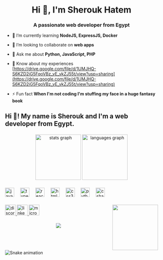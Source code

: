 <h1 align="center">Hi 👋, I'm Sherouk Hatem</h1>
<h3 align="center">A passionate web developer from Egypt</h3>

- 🌱 I’m currently learning **NodeJS, ExpressJS, Docker**

- 👯 I’m looking to collaborate on **web apps**

- 💬 Ask me about **Python, JavaScript, PHP**

- 📄 Know about my experiences [https://drive.google.com/file/d/1UMJHQ-S6KZD2iG5FqoVBz_vE_vkZJ55t/view?usp=sharing](https://drive.google.com/file/d/1UMJHQ-S6KZD2iG5FqoVBz_vE_vkZJ55t/view?usp=sharing)

- ⚡ Fun fact **When I'm not coding I'm stuffing my face in a huge fantasy book**

<h2 align="left">Hi 👋! My name is Sherouk and I'm a web developer from Egypt.</h2>

###

<div align="center">
  <img src="https://github-readme-stats.vercel.app/api?username=DamarisM87&hide_title=false&hide_rank=false&show_icons=true&include_all_commits=true&count_private=true&disable_animations=false&theme=dracula&locale=en&hide_border=false" height="150" alt="stats graph"  />
  <img src="https://github-readme-stats.vercel.app/api/top-langs?username=DamarisM87&locale=en&hide_title=false&layout=compact&card_width=320&langs_count=5&theme=dracula&hide_border=false" height="150" alt="languages graph"  />
</div>

###

<div align="left">
  <img src="https://cdn.jsdelivr.net/gh/devicons/devicon/icons/javascript/javascript-original.svg" height="30" alt="javascript logo"  />
  <img width="12" />
  <img src="https://cdn.jsdelivr.net/gh/devicons/devicon/icons/typescript/typescript-original.svg" height="30" alt="typescript logo"  />
  <img width="12" />
  <img src="https://cdn.jsdelivr.net/gh/devicons/devicon/icons/react/react-original.svg" height="30" alt="react logo"  />
  <img width="12" />
  <img src="https://cdn.jsdelivr.net/gh/devicons/devicon/icons/html5/html5-original.svg" height="30" alt="html5 logo"  />
  <img width="12" />
  <img src="https://cdn.jsdelivr.net/gh/devicons/devicon/icons/css3/css3-original.svg" height="30" alt="css3 logo"  />
  <img width="12" />
  <img src="https://cdn.jsdelivr.net/gh/devicons/devicon/icons/python/python-original.svg" height="30" alt="python logo"  />
  <img width="12" />
  <img src="https://cdn.jsdelivr.net/gh/devicons/devicon/icons/csharp/csharp-original.svg" height="30" alt="csharp logo"  />
</div>

###

<img align="right" height="150" src="https://media1.tenor.com/m/y2JXkY1pXkwAAAAd/cat-computer.gif"  />

###

<div align="left">
  <a href="assassinsblade7" target="_blank">
    <img src="https://img.shields.io/static/v1?message=Discord&logo=discord&label=&color=7289DA&logoColor=white&labelColor=&style=for-the-badge" height="35" alt="discord logo"  />
  </a>
  <a href="https://www.linkedin.com/in/fireheart/" target="_blank">
    <img src="https://img.shields.io/static/v1?message=LinkedIn&logo=linkedin&label=&color=0077B5&logoColor=white&labelColor=&style=for-the-badge" height="35" alt="linkedin logo"  />
  </a>
  <a href="shoroukhatem07@outlook.com" target="_blank">
    <img src="https://img.shields.io/static/v1?message=Outlook&logo=microsoft-outlook&label=&color=0078D4&logoColor=white&labelColor=&style=for-the-badge" height="35" alt="microsoft-outlook logo"  />
  </a>
</div>

###

<div align="center">
  <img src="https://profile-counter.glitch.me/DamarisM87/count.svg?"  />
</div>

###

<br clear="both">

<img src="https://raw.githubusercontent.com/DamarisM87/DamarisM87/output/snake.svg" alt="Snake animation" />

###
